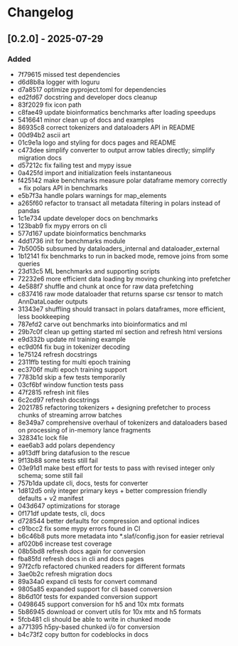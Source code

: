 # Changelog

## [0.2.0] - 2025-07-29

### Added
- 7f79615 missed test dependencies
- d6d8b8a logger with loguru
- d7a8517 optimize pyproject.toml for dependencies
- ed2fd67 docstring and developer docs cleanup
- 83f2029 fix icon path
- c8fae49 update bioinformatics benchmarks after loading speedups
- 5416641 minor clean up of docs and examples
- 86935c8 correct tokenizers and dataloaders API in README
- 00d94b2 ascii art
- 01c9e1a logo and styling for docs pages and README
- c473dee simplify converter to output arrow tables directly; simplify migration docs
- d57212c fix failing test and mypy issue
- 0a425fd import and initialization feels instantaneous
- f425142 make benchmarks measure polar dataframe memory correctly + fix polars API in benchmarks
- e5b7f3a handle polars warnings for map_elements
- a265f60 refactor to transact all metadata filtering in polars instead of pandas
- 1c1e734 update developer docs on benchmarks
- 123bab9 fix mypy errors on cli
- 577d167 update bioinformatics benchmarks
- 4dd1736 init for benchmarks module
- 7b5005b subsumed by dataloaders_internal and dataloader_external
- 1b12141 fix benchmarks to run in backed mode, remove joins from some queries
- 23d13c5 ML benchmarks and supporting scripts
- 72232e6 more efficient data loading by moving chunking into prefetcher
- 4e588f7 shuffle and chunk at once for raw data prefetching
- c837416 raw mode dataloader that returns sparse csr tensor to match AnnDataLoader outputs
- 31343e7 shuffling should transact in polars dataframes, more efficient, less bookkeeping
- 787efd2 carve out benchmarks into bioinformatics and ml
- 29b7c0f clean up getting started ml section and refresh html versions
- e9d332b update ml training example
- ec9d0f4 fix bug in tokenizer decoding
- 1e75124 refresh docstrings
- 2311ffb testing for multi epoch training
- ec3706f multi epoch training support
- 7783b1d skip a few tests temporarily
- 03cf6bf window function tests pass
- 47f2815 refresh init files
- 6c2cd97 refresh docstrings
- 2021785 refactoring tokenizers + designing prefetcher to process chunks of streaming arrow batches
- 8e349a7 comprehensive overhaul of tokenizers and dataloaders based on processing of in-memory lance fragments
- 328341c lock file
- eae6ab3 add polars dependency
- a913dff bring datafusion to the rescue
- 9f13b88 some tests still fail
- 03e91d1 make best effort for tests to pass with revised integer only schema; some still fail
- 757b1da update cli, docs, tests for converter
- 1d812d5 only integer primary keys + better compression friendly defaults + v2 manifest
- 043d647 optimizations for storage
- 0f171df update tests, cli, docs
- d728544 better defaults for compression and optional indices
- c91bcc2 fix some mypy errors found in CI
- b6c46b8 puts more metadata into *.slaf/config.json for easier retrieval
- af020b6 increase test coverage
- 08b5bd8 refresh docs again for conversion
- fba85fd refresh docs in cli and docs pages
- 97f2cfb refactored chunked readers for different formats
- 3ae0b2c refresh migration docs
- 89a34a0 expand cli tests for convert command
- 9805a85 expanded support for cli based conversion
- 8b6d10f tests for expanded conversion support
- 0498645 support conversion for h5 and 10x mtx formats
- 5b86945 download or convert utils for 10x mtx and h5 formats
- 5fcb481 cli should be able to write in chunked mode
- a771395 h5py-based chunked i/o for conversion
- b4c73f2 copy button for codeblocks in docs
